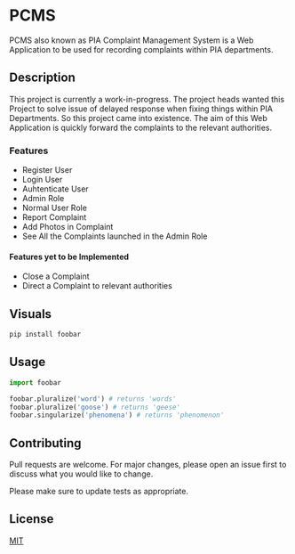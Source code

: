 

# PCMS

PCMS also known as PIA Complaint Management System is a Web Application to be used for recording complaints within PIA departments.

## Description

This project is currently a work-in-progress. The project heads wanted this Project to solve issue of delayed response when fixing things within PIA Departments. So this project came into existence. The aim of this Web Application is quickly forward the complaints to the relevant authorities.

### Features
- Register User
- Login User
- Auhtenticate User
- Admin Role
- Normal User Role
- Report Complaint
- Add Photos in Complaint
- See All the Complaints launched in the Admin Role

#### Features yet to be Implemented
- Close a Complaint
- Direct a Complaint to relevant authorities


## Visuals

```bash
pip install foobar
```

## Usage

```python
import foobar

foobar.pluralize('word') # returns 'words'
foobar.pluralize('goose') # returns 'geese'
foobar.singularize('phenomena') # returns 'phenomenon'
```

## Contributing
Pull requests are welcome. For major changes, please open an issue first to discuss what you would like to change.

Please make sure to update tests as appropriate.

## License
[MIT](https://choosealicense.com/licenses/mit/)

